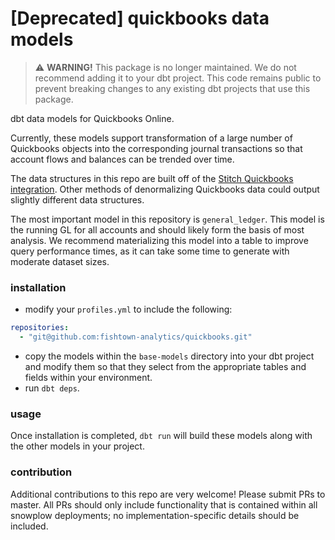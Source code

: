 # [Deprecated] quickbooks data models

> ⚠️ **WARNING!** This package is no longer maintained. We do not recommend adding it to your dbt project. This code remains public to prevent breaking changes to any existing dbt projects that use this package.

dbt data models for Quickbooks Online.

Currently, these models support transformation of a large number of Quickbooks objects into the corresponding journal transactions so that account flows and balances can be trended over time.

The data structures in this repo are built off of the [Stitch Quickbooks integration](https://www.stitchdata.com/integrations/quickbooks-online/). Other methods of denormalizing Quickbooks data could output slightly different data structures.

The most important model in this repository is `general_ledger`. This model is the running GL for all accounts and should likely form the basis of most analysis. We recommend materializing this model into a table to improve query performance times, as it can take some time to generate with moderate dataset sizes.


### installation

- modify your `profiles.yml` to include the following:
```YAML
repositories:
  - "git@github.com:fishtown-analytics/quickbooks.git"
```

- copy the models within the `base-models` directory into your dbt project and modify them so that they select from the appropriate tables and fields within your environment.
- run `dbt deps`.

### usage

Once installation is completed, `dbt run` will build these models along with the other models in your project.

### contribution

Additional contributions to this repo are very welcome! Please submit PRs to master. All PRs should only include functionality that is contained within all snowplow deployments; no implementation-specific details should be included.
